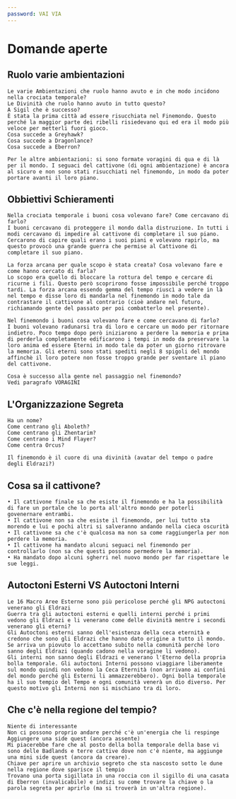 ```yaml
---
password: VAI VIA
---
```


# Domande aperte

## Ruolo varie ambientazioni

	Le varie Ambientazioni che ruolo hanno avuto e in che modo incidono nella crociata temporale?
	Le Divinità che ruolo hanno avuto in tutto questo?
	A Sigil che è successo?
	È stata la prima città ad essere risucchiata nel Finemondo. Questo perché la maggior parte dei ribelli risiedevano qui ed era il modo più veloce per metterli fuori gioco. 
	Cosa succede a Greyhawk?
	Cosa succede a Dragonlance?
	Cosa succede a Eberron?
	
	Per le altre ambientazioni: si sono formate voragini di qua e di là per il mondo. I seguaci del cattivone (di ogni ambientazione) è ancora al sicuro e non sono stati risucchiati nel finemondo, in modo da poter portare avanti il loro piano. 

## Obbiettivi Schieramenti

	Nella crociata temporale i buoni cosa volevano fare? Come cercavano di farlo? 
	I buoni cercavano di proteggere il mondo dalla distruzione. In tutti i modi cercavano di impedire al cattivone di completare il suo piano. Cercarono di capire quali erano i suoi piani e volevano rapirlo, ma questo provocò una grande guerra che permise al Cattivone di completare il suo piano. 

	La forza arcana per quale scopo è stata creata? Cosa volevano fare e come hanno cercato di farla?
	Lo scopo era quello di bloccare la rottura del tempo e cercare di ricurne i fili. Questo però scoprirono fosse impossibile perché troppo tardi. La forza arcana essendo gemma del tempo riuscì a vedere in là nel tempo e disse loro di mandarla nel finemondo in modo tale da contrastare il cattivone al contrario (cioè andare nel futuro, richiamando gente del passato per poi combatterlo nel presente). 
	
	Nel finemondo i buoni cosa volevano fare e come cercavano di farlo? 
	I buoni volevano radunarsi tra di loro e cercare un modo per ritornare indietro. Poco tempo dopo però iniziarono a perdere la memoria e prima di perderla completamente edificarono i tempi in modo da preservare la loro anima ed essere Eterni in modo tale da poter un giorno ritrovare la memoria. Gli eterni sono stati spediti negli 8 spigoli del mondo affinchè il loro potere non fosse troppo grande per sventare il piano del cattivone. 
	
	Cosa è successo alla gente nel passaggio nel finemondo? 
	Vedi paragrafo VORAGINI

## L'Organizzazione Segreta

	Ha un nome?
	Come centrano gli Aboleth?
	Come centrano gli Zhentarim?
	Come centrano i Mind Flayer?
	Come centra Orcus?
	
	Il finemondo è il cuore di una divinità (avatar del tempo o padre degli Eldrazi?)

## Cosa sa il cattivone?

	• Il cattivone finale sa che esiste il finemondo e ha la possibilità di fare un portale che lo porta all'altro mondo per poterli govenernare entrambi. 
	• Il cattivone non sa che esiste il finemondo, per lui tutto sta morendo e lui e pochi altri si salveranno andando nella cieca oscurità 
	• Il cattivone sa che c'è qualcosa ma non sa come raggiungerla per non perdere la memoria. 
	• Il cattivone ha mandato alcuni seguaci nel finemondo per controllarlo (non sa che questi possono permedere la memoria). 
	• Ha mandato dopo alcuni sgherri nel nuovo mondo per far rispettare le sue leggi.

## Autoctoni Esterni VS Autoctoni Interni

	Le 16 Macro Aree Esterne sono più pericolose perché gli NPG autoctoni venerano gli Eldrazi
	Guerra tra gli autoctoni esterni e quelli interni perché i primi vedono gli Eldrazi e li venerano come delle divinità mentre i secondi venerano gli eterni?
	Gli Autoctoni esterni sanno dell'esistenza della ceca eternità e credono che sono gli Eldrazi che hanno dato origine a tutto il mondo. Se arriva un piovuto lo accettano subito nella comunità perché loro sanno degli Eldrazi (quando cadono nella voragine li vedono). 
	Gli interni non sanno degli Eldrazi e venerano l'Eterno della propria bolla temporale. Gli autoctoni Interni possono viaggiare liberamente sul mondo quindi non vedono la Ceca Eternità (non arrivano ai confini del mondo perché gli Esterni li ammazzerebbero). Ogni bolla temporale ha il suo tempio del Tempo e ogni comunità venerà un dio diverso. Per questo motivo gli Interni non si mischiano tra di loro.

## Che c'è nella regione del tempio?

	Niente di interessante
	Non ci possono proprio andare perché c'è un'energia che li respinge
	Aggiungere una side quest (ancora assente)
	Mi piacerebbe fare che al posto della bolla temporale della base vi sono delle Badlands e terre cattive dove non c'è niente, ma aggiunge una mini side quest (ancora da creare). 
	Chiave per aprire un archivio segreto che sta nascosto sotto le dune nella regione dove sparisce il tempio 
	Trovano una porta sigillata in una roccia con il sigillo di una casata di Eberron (invalicabile) e indizi su come trovare la chiave o la parola segreta per aprirlo (ma si troverà in un'altra regione). 



